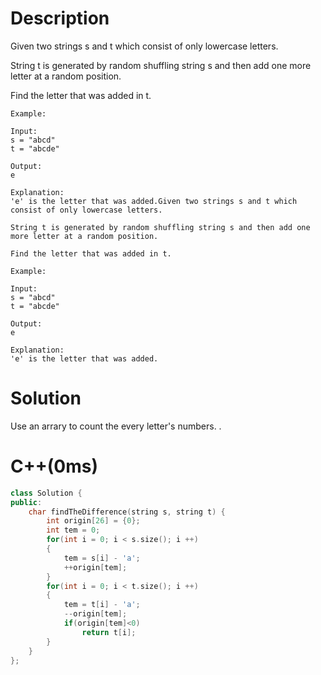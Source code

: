 # Description
Given two strings s and t which consist of only lowercase letters.

String t is generated by random shuffling string s and then add one more letter at a random position.

Find the letter that was added in t.
```
Example:

Input:
s = "abcd"
t = "abcde"

Output:
e

Explanation:
'e' is the letter that was added.Given two strings s and t which consist of only lowercase letters.

String t is generated by random shuffling string s and then add one more letter at a random position.

Find the letter that was added in t.

Example:

Input:
s = "abcd"
t = "abcde"

Output:
e

Explanation:
'e' is the letter that was added.
```
# Solution
Use an arrary to count the every letter's numbers. 
.
# C++(0ms)
```cpp
class Solution {
public:
    char findTheDifference(string s, string t) {
        int origin[26] = {0};
        int tem = 0;
        for(int i = 0; i < s.size(); i ++)
        {
            tem = s[i] - 'a';
            ++origin[tem];
        }
        for(int i = 0; i < t.size(); i ++)
        {
            tem = t[i] - 'a';
            --origin[tem];
            if(origin[tem]<0)
                return t[i];
        }
    }
};
```

